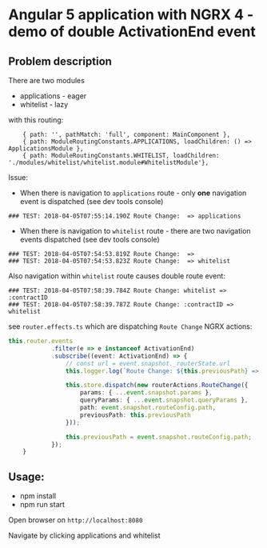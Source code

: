 # Angular 5 application with NGRX 4 - demo of double ActivationEnd event


## Problem description

There are two modules
* applications - eager
* whitelist - lazy

with this routing:

```
    { path: '', pathMatch: 'full', component: MainComponent },
    { path: ModuleRoutingConstants.APPLICATIONS, loadChildren: () => ApplicationsModule },
    { path: ModuleRoutingConstants.WHITELIST, loadChildren: './modules/whitelist/whitelist.module#WhitelistModule'},
```

Issue:

* When there is navigation to `applications` route - only **one** navigation event is dispatched (see dev tools console)

```
### TEST: 2018-04-05T07:55:14.190Z Route Change:  => applications
```

* When there is navigation to `whitelist` route - there are two navigation events dispatched (see dev tools console)

```
### TEST: 2018-04-05T07:54:53.819Z Route Change:  =>
### TEST: 2018-04-05T07:54:53.823Z Route Change:  => whitelist
```

Also navigation within `whitelist` route causes double route event:

```
### TEST: 2018-04-05T07:58:39.784Z Route Change: whitelist => :contractID
### TEST: 2018-04-05T07:58:39.787Z Route Change: :contractID => whitelist
```

see `router.effects.ts` which are dispatching `Route Change` NGRX actions:

```typescript
this.router.events
            .filter(e => e instanceof ActivationEnd)
            .subscribe((event: ActivationEnd) => {
                // const url = event.snapshot._routerState.url
                this.logger.log(`Route Change: ${this.previousPath} => ${event.snapshot.routeConfig.path}`);

                this.store.dispatch(new routerActions.RouteChange({
                    params: { ...event.snapshot.params },
                    queryParams: { ...event.snapshot.queryParams },
                    path: event.snapshot.routeConfig.path,
                    previousPath: this.previousPath
                }));

                this.previousPath = event.snapshot.routeConfig.path;
            });
    }
```


## Usage:
* npm install
* npm run start

Open browser on `http://localhost:8080`

Navigate by clicking applications and whitelist